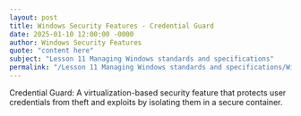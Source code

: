 ```yaml
---
layout: post
title: Windows Security Features - Credential Guard
date: 2025-01-10 12:00:00 -0000
author: Windows Security Features
quote: "content here"
subject: "Lesson 11 Managing Windows standards and specifications"
permalink: "/Lesson 11 Managing Windows standards and specifications/Windows Security Features/Windows Security Features - Credential Guard"
---
```


Credential Guard: A virtualization-based security feature that protects user credentials from theft and exploits by isolating them in a secure container.
